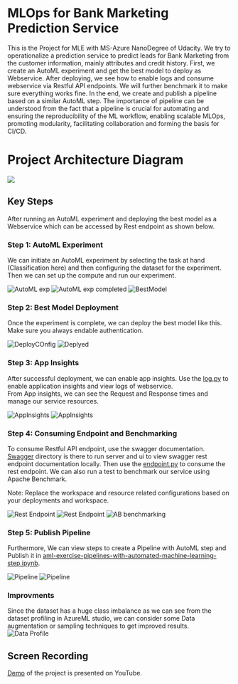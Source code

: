 # MLOps for Bank Marketing Prediction Service
This is the Project for MLE with MS-Azure NanoDegree of Udacity.
We try to operationalize a prediction service to predict leads for Bank Marketing from the customer information, mainly attributes and credit history. First, we create an AutoML experiment and get the best model to deploy as Webservice. After deploying, we see how to enable logs and consume webservice via Restful API endpoints. We will further benchmark it to make sure everything works fine. In the end, we create and publish a pipeline based on a similar AutoML step.
The importance of pipeline can be understood from the fact that a pipeline is crucial for automating and ensuring the reproducibility of the ML workflow, enabling scalable MLOps, promoting modularity, facilitating collaboration and forming the basis for CI/CD.


# Project Architecture Diagram

![](screenshots/Architectural%20Overview.png)

## Key Steps
After running an AutoML experiment and deploying the best model as a Webservice which can be accessed by Rest endpoint as shown below.

### Step 1: AutoML Experiment
We can initiate an AutoML experiment by selecting the task at hand (Classification here) and then configuring the dataset for the experiment. Then we can set up the compute and run our experiment.

![AutoML exp](screenshots/1-RegisteredDatasets.png)
![AutoML exp completed](screenshots/2-CompletedExp.png)
![BestModel](screenshots/3-BestModel-1.png)

### Step 2: Best Model Deployment
Once the experiment is complete, we can deploy the best model like this. Make sure you always endable authentication.

![DeployCOnfig](screenshots/4-DeployConfig.png)
![Deplyed](screenshots/6-AppinsightsenablesPersonalaccount.png)

### Step 3: App Insights
After successful deployment, we can enable app insights.
Use the [log.py](Exercise_starter_files/log.py) to enable application insights and view logs of webservice.\
From App insights, we can see the Request and Response times and manage our service resources.

![AppInsights](screenshots/7-Appinsights.png)
![AppInsights](screenshots/7-logs.png)

### Step 4: Consuming Endpoint and Benchmarking

To consume Restful API endpoint, use the swagger documentation.
[Swagger](Exercise_starter_files/Swagger) directory is there to run server and ui to view swagger rest endpoint documentation locally.
Then use the [endpoint.py](Exercise_starter_files/endpoint.py) to consume the rest endpoint. We can also run a test to benchmark our service using Apache Benchmark.

Note: Replace the workspace and resource related configurations based on your deployments and workspace.

![Rest Endpoint](screenshots/8-swaggerUI.png)
![Rest Endpoint](screenshots/8-ApiResponse.png)
![AB benchmarking](screenshots/9-benchmark.png)

### Step 5: Publish Pipeline

Furthermore, We can view steps to create a Pipeline with AutoML step and Publish it in [aml-exercise-pipelines-with-automated-machine-learning-step.ipynb](Exercise_starter_files/aml-exercise-pipelines-with-automated-machine-learning-step.ipynb).

![Pipeline](screenshots/10-PipelineEndpointActiv.png)
![Pipeline](screenshots/10-PipelineEndpointActivOverview.png)

### Improvments
Since the dataset has a huge class imbalance as we can see from the dataset profiling in AzureML studio, we can consider some Data augmentation or sampling techniques to get improved results.
![Data Profile](screenshots/Dataprofile.png)

## Screen Recording
[Demo](https://youtu.be/kJx96wzHCaU?si=BC95V6KD16MhgIMO) of the project is presented on YouTube.
